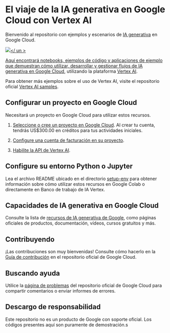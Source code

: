 # El viaje de la IA generativa en Google Cloud con Vertex AI

Bienvenido al repositorio con ejemplos y escenarios de [IA generativa](https://cloud.google.com/ai/generative-ai) en Google Cloud.

<a href="geminis"><img src="https://lh3.googleusercontent.com/eDr6pYKs1tT0iK0nt3pPhvVlP2Wn96fbGqbWgBAARRZ7isej037g_tWobjV8zQkxOsWzJuEH8p-fksczXUOeqxGZZIo_HUCdkn8q-a4fuwAT D7 Q9Xrs=w2456-l100-sg-rj-c0xffffff" style="ancho:35em"></ un >

Aquí encontrará notebooks, ejemplos de código y aplicaciones de ejemplo que demuestran cómo utilizar, desarrollar y gestionar flujos de [IA generativa en Google Cloud](https://cloud.google.com/ai/generative-ai), utilizando la plataforma [Vertex AI](https://cloud.google.com/vertex-ai).

Para obtener más ejemplos sobre el uso de Vertex AI, visite el repositorio oficial [Vertex AI samples](https://github.com/GoogleCloudPlatform/vertex-ai-samples/).

## Configurar un proyecto en Google Cloud
Necesitará un proyecto en Google Cloud para utilizar estos recursos.

1. [Seleccione o cree un proyecto en Google Cloud](https://console.cloud.google.com/cloud-resource-manager). Al crear tu cuenta, tendrás US$300.00 en créditos para tus actividades iniciales.

2. [Configure una cuenta de facturación en su proyecto](https://cloud.google.com/billing/docs/how-to/modify-project).

3. [Habilite la API de Vertex AI](https://console.cloud.google.com/flows/enableapi?apiid=aiplatform.googleapis.com).

## Configure su entorno Python o Jupyter
Lea el archivo README ubicado en el directorio [setup-env](https://github.com/GoogleCloudPlatform/generative-ai/tree/main/setup-env) para obtener información sobre cómo utilizar estos recursos en Google Colab o directamente en Banco de trabajo de IA Vertex.

## Capacidades de IA generativa en Google Cloud
Consulte la lista de [recursos de IA generativa de Google](RESOURCES.md), como páginas oficiales de productos, documentación, vídeos, cursos gratuitos y más.

## Contribuyendo
¡Las contribuciones son muy bienvenidas! Consulte cómo hacerlo en la [Guía de contribución](https://github.com/GoogleCloudPlatform/generative-ai/blob/main/CONTRIBUTING.md) en el repositorio oficial de Google Cloud.

## Buscando ayuda
Utilice la [página de problemas](https://github.com/GoogleCloudPlatform/generative-ai/issues) del repositorio oficial de Google Cloud para compartir comentarios o enviar informes de errores.

## Descargo de responsabilidad
Este repositorio no es un producto de Google con soporte oficial. Los códigos presentes aquí son puramente de demostración.s